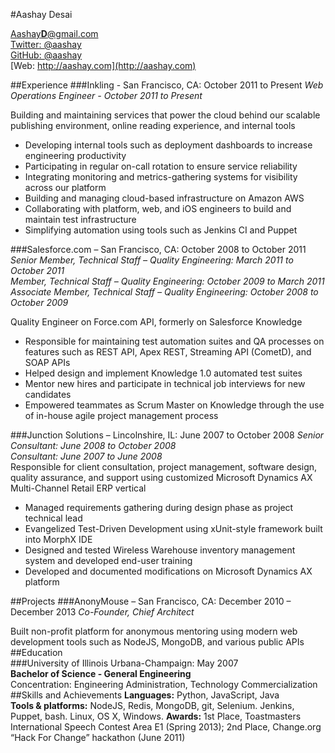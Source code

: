 #Aashay Desai

<span class="contact email"><a href="mailto:aashayd@gmail.com">Aashay<strong>D</strong>@gmail.com</a></span>  
<span class="contact twitter">[Twitter: @aashay](http://twitter.com/aashay)</span>  
<span class="contact github">[GitHub: @aashay](http://github.com/aashay)</span>  
<span class="contact web">[Web: http://aashay.com](http://aashay.com)</span>  

##Experience
###Inkling - San Francisco, CA: October 2011 to Present
*Web Operations Engineer - October 2011 to Present*

Building and maintaining services that power the cloud behind our scalable publishing environment, online reading experience, and internal tools

* Developing internal tools such as deployment dashboards to increase engineering productivity
* Participating in regular on-call rotation to ensure service reliability
* Integrating monitoring and metrics-gathering systems for visibility across our platform
* Building and managing cloud-based infrastructure on Amazon AWS
* Collaborating with platform, web, and iOS engineers to build and maintain test infrastructure
* Simplifying automation using tools such as Jenkins CI and Puppet

###Salesforce.com – San Francisco, CA: October 2008 to October 2011
*Senior Member, Technical Staff – Quality Engineering: March 2011 to October 2011*  
*Member, Technical Staff – Quality Engineering: October 2009 to March 2011*   
*Associate Member, Technical Staff – Quality Engineering: October 2008 to October 2009*  

Quality Engineer on Force.com API, formerly on Salesforce Knowledge  

* Responsible for maintaining test automation suites and QA processes on features such as REST API, Apex REST, Streaming API (CometD), and SOAP APIs  
* Helped design and implement Knowledge 1.0 automated test suites  
* Mentor new hires and participate in technical job interviews for new candidates  
* Empowered teammates as Scrum Master on Knowledge through the use of in-house agile project management process  

###Junction Solutions – Lincolnshire, IL: June 2007 to October 2008
*Senior Consultant: June 2008 to October 2008*  
*Consultant: June 2007 to June 2008*  
Responsible for client consultation, project management, software design, quality assurance, and support using customized Microsoft Dynamics AX Multi-Channel Retail ERP vertical  

* Managed requirements gathering during design phase as project technical lead   
* Evangelized Test-Driven Development using xUnit-style framework built into MorphX IDE
* Designed and tested Wireless Warehouse inventory management system and developed end-user training
* Developed and documented modifications on Microsoft Dynamics AX platform

##Projects
###AnonyMouse – San Francisco, CA: December 2010 – December 2013
*Co-Founder, Chief Architect*  

Built non-profit platform for anonymous mentoring using modern web development tools such as NodeJS, MongoDB, and various public APIs  
##Education  
###University of Illinois Urbana-Champaign:	May 2007  
**Bachelor of Science - General Engineering**  
Concentration: Engineering Administration, Technology Commercialization  
##Skills and Achievements
**Languages:** Python, JavaScript, Java  
**Tools &amp; platforms:** NodeJS, Redis, MongoDB, git, Selenium.  Jenkins, Puppet, bash. Linux, OS X, Windows. 
**Awards:** 1st Place, Toastmasters International Speech Contest Area E1 (Spring 2013); 2nd Place, Change.org “Hack For Change” hackathon (June 2011)

